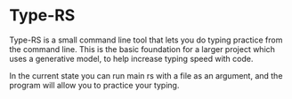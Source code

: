 # Type-RS
Type-RS is a small command line tool that lets you do typing practice from the command line. This is the basic foundation for a larger project which uses a generative model, to help increase typing speed with code.

In the current state you can run main rs with a file as an argument, and the program will allow you to practice your typing.
